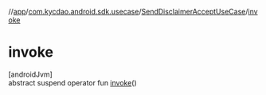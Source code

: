 //[app](../../../index.md)/[com.kycdao.android.sdk.usecase](../index.md)/[SendDisclaimerAcceptUseCase](index.md)/[invoke](invoke.md)

# invoke

[androidJvm]\
abstract suspend operator fun [invoke](invoke.md)()
